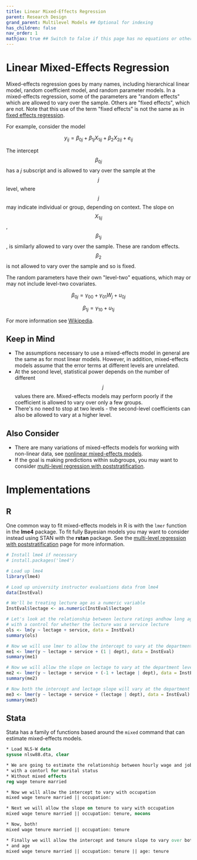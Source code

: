 ```yaml
---
title: Linear Mixed-Effects Regression
parent: Research Design
grand_parent: Multilevel Models ## Optional for indexing
has_children: false
nav_order: 1
mathjax: true ## Switch to false if this page has no equations or other math rendering.
---
```


# Linear Mixed-Effects Regression

Mixed-effects regression goes by many names, including hierarchical linear model, random coefficient model, and random parameter models. In a mixed-effects regression, some of the parameters are "random effects" which are allowed to vary over the sample. Others are "fixed effects", which are not. Note that this use of the term "fixed effects" is not the same as in [fixed effects regression](https://lost-stats.github.io/Model_Estimation/fixed_effects_in_linear_regression.html).

For example, consider the model

$$
y_{ij} = \beta_{0j} + \beta_{1j}X_{1ij} + \beta_{2}X_{2ij} + e_{ij}
$$

The intercept $$\beta_{0j}$$ has a $j$ subscript and is allowed to vary over the sample at the $$j$$ level, where $$j$$ may indicate individual or group, depending on context. The slope on $$X_{1ij}$$, $$\beta_{1j}$$, is similarly allowed to vary over the sample. These are random effects. $$\beta_{2}$$ is not allowed to vary over the sample and so is fixed.

The random parameters have their own "level-two" equations, which may or may not include level-two covariates. 

$$
\beta_{0j} = \gamma_{00} + \gamma_{01}W_j + u_{0j}
$$

$$
\beta_{1j} = \gamma_{10} + u_{1j}
$$

For more information see [Wikipedia](https://en.wikipedia.org/wiki/Multilevel_model).

## Keep in Mind

- The assumptions necessary to use a mixed-effects model in general are the same as for most linear models. However, in addition, mixed-effects models assume that the error terms at different levels are unrelated.
- At the second level, statistical power depends on the number of different $$j$$ values there are. Mixed-effects models may perform poorly if the coefficient is allowed to vary over only a few groups.
- There's no need to stop at two levels - the second-level coefficients can also be allowed to vary at a higher level.

## Also Consider

- There are many variations of mixed-effects models for working with non-linear data, see [nonlinear mixed-effects models](https://lost-stats.github.io/Model_Estimation/nonlinear_mixed_effects_models.html).
- If the goal is making predictions within subgroups, you may want to consider [multi-level regression with poststratification](https://lost-stats.github.io/Model_Estimation/multilevel_regression_with_poststratification.html).

# Implementations

## R

One common way to fit mixed-effects models in R is with the `lmer` function in the **lme4** package. To fit fully Bayesian models you may want to consider instead using STAN with the **rstan** package. See the [multi-level regression with poststratification](https://lost-stats.github.io/Model_Estimation/multilevel_regression_with_poststratification.html) page for more information.

```r
# Install lme4 if necessary
# install.packages('lme4')

# Load up lme4
library(lme4)

# Load up university instructor evaluations data from lme4
data(InstEval)

# We'll be treating lecture age as a numeric variable
InstEval$lectage <- as.numeric(InstEval$lectage)

# Let's look at the relationship between lecture ratings andhow long ago the lecture took place
# with a control for whether the lecture was a service lecture
ols <- lm(y ~ lectage + service, data = InstEval)
summary(ols)

# Now we will use lmer to allow the intercept to vary at the department level
me1 <- lmer(y ~ lectage + service + (1 | dept), data = InstEval)
summary(me1)

# Now we will allow the slope on lectage to vary at the department level
me2 <- lmer(y ~ lectage + service + (-1 + lectage | dept), data = InstEval)
summary(me2)

# Now both the intercept and lectage slope will vary at the department level
me3 <- lmer(y ~ lectage + service + (lectage | dept), data = InstEval)
summary(me3)
```

## Stata

Stata has a family of functions based around the `mixed` command that can estimate mixed-effects models.

```stata
* Load NLS-W data
sysuse nlsw88.dta, clear

* We are going to estimate the relationship between hourly wage and job tenure
* with a contorl for marital status
* Without mixed effects
reg wage tenure married

* Now we will allow the intercept to vary with occupation
mixed wage tenure married || occupation: 

* Next we will allow the slope on tenure to vary with occupation
mixed wage tenure married || occupation: tenure, nocons

* Now, both!
mixed wage tenure married || occupation: tenure

* Finally we will allow the intercept and tenure slope to vary over both occupation
* and age
mixed wage tenure married || occupation: tenure || age: tenure
```
